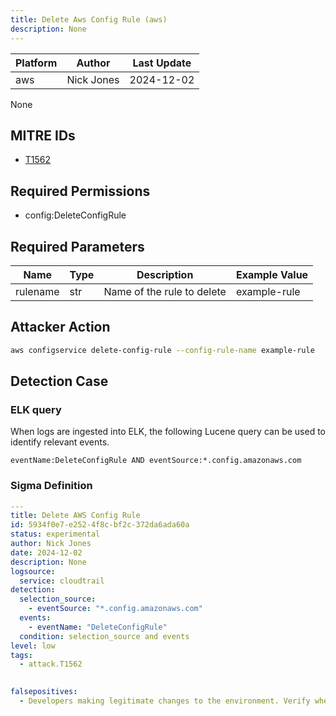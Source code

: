 ```yaml
---
title: Delete Aws Config Rule (aws)
description: None 
---
```


| Platform               | Author               | Last Update                 |
| ---------------------- | -------------------- | --------------------------- |
| aws | Nick Jones | 2024-12-02 |

None

## MITRE IDs

* [T1562](https://attack.mitre.org/techniques/T1562/)

## Required Permissions

* config:DeleteConfigRule

## Required Parameters

| Name       | Type                  | Description                  | Example Value          |
| ---------- | --------------------- | ---------------------------- | ---------------------- |
| rulename | str | Name of the rule to delete | example-rule |

## Attacker Action

```bash
aws configservice delete-config-rule --config-rule-name example-rule
```

## Detection Case

### ELK query

When logs are ingested into ELK, the following Lucene query can be used to identify relevant events.

```
eventName:DeleteConfigRule AND eventSource:*.config.amazonaws.com  
```

### Sigma Definition

```yaml
---
title: Delete AWS Config Rule
id: 5934f0e7-e252-4f8c-bf2c-372da6ada60a
status: experimental
author: Nick Jones
date: 2024-12-02
description: None
logsource:
  service: cloudtrail
detection:
  selection_source:
    - eventSource: "*.config.amazonaws.com"
  events:
    - eventName: "DeleteConfigRule"
  condition: selection_source and events
level: low
tags:
  - attack.T1562
  

falsepositives:
  - Developers making legitimate changes to the environment. Verify whether the user identity, user agent, and/or hostname should be making changes in your environment.
```